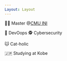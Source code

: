 ```yaml
---
Layout: Layout
---
```


👨‍🎓 Master @[CMU INI](https://www.cmu.edu/ini/)

👷‍ DevOops 🕵️‍️ Cybersecurity

🐱 Cat-holic

🇯🇵 Studying at Kobe
